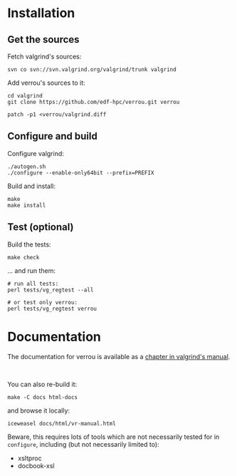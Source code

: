 # Installation

## Get the sources

Fetch valgrind's sources:

    svn co svn://svn.valgrind.org/valgrind/trunk valgrind


Add verrou's sources to it:

    cd valgrind
    git clone https://github.com/edf-hpc/verrou.git verrou

    patch -p1 <verrou/valgrind.diff


## Configure and build

Configure valgrind:

    ./autogen.sh
    ./configure --enable-only64bit --prefix=PREFIX

Build and install:

    make
    make install


## Test (optional)

Build the tests:

    make check

... and run them:

    # run all tests:
    perl tests/vg_regtest --all

    # or test only verrou:
    perl tests/vg_regtest verrou


# Documentation

The documentation for verrou is available as a
[chapter in valgrind's manual](//edf-hpc.github.com/verrou/vr-manual.html).

<p>&nbsp;</p>

You can also re-build it:

    make -C docs html-docs

and browse it locally:

    iceweasel docs/html/vr-manual.html


Beware, this requires lots of tools which are not necessarily tested for in
`configure`, including (but not necessarily limited to):

  - xsltproc
  - docbook-xsl


